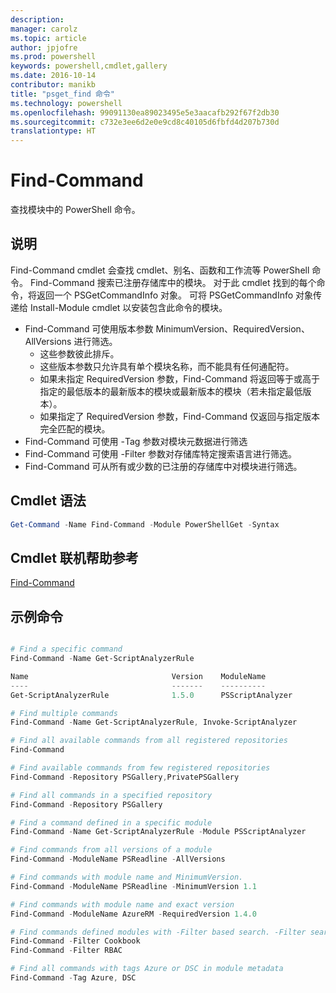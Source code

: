 ```yaml
---
description: 
manager: carolz
ms.topic: article
author: jpjofre
ms.prod: powershell
keywords: powershell,cmdlet,gallery
ms.date: 2016-10-14
contributor: manikb
title: "psget_find 命令"
ms.technology: powershell
ms.openlocfilehash: 99091130ea89023495e5e3aacafb292f67f2db30
ms.sourcegitcommit: c732e3ee6d2e0e9cd8c40105d6fbfd4d207b730d
translationtype: HT
---
```

# <a name="find-command"></a>Find-Command

查找模块中的 PowerShell 命令。

## <a name="description"></a>说明
Find-Command cmdlet 会查找 cmdlet、别名、函数和工作流等 PowerShell 命令。 Find-Command 搜索已注册存储库中的模块。
对于此 cmdlet 找到的每个命令，将返回一个 PSGetCommandInfo 对象。 可将 PSGetCommandInfo 对象传递给 Install-Module cmdlet 以安装包含此命令的模块。

- Find-Command 可使用版本参数 MinimumVersion、RequiredVersion、AllVersions 进行筛选。
  - 这些参数彼此排斥。
  - 这些版本参数只允许具有单个模块名称，而不能具有任何通配符。
  - 如果未指定 RequiredVersion 参数，Find-Command 将返回等于或高于指定的最低版本的最新版本的模块或最新版本的模块（若未指定最低版本）。
  - 如果指定了 RequiredVersion 参数，Find-Command 仅返回与指定版本完全匹配的模块。
- Find-Command 可使用 -Tag 参数对模块元数据进行筛选
- Find-Command 可使用 -Filter 参数对存储库特定搜索语言进行筛选。
- Find-Command 可从所有或少数的已注册的存储库中对模块进行筛选。

## <a name="cmdlet-syntax"></a>Cmdlet 语法
```powershell
Get-Command -Name Find-Command -Module PowerShellGet -Syntax
```

## <a name="cmdlet-online-help-reference"></a>Cmdlet 联机帮助参考

[Find-Command](http://go.microsoft.com/fwlink/?LinkId=733636)

## <a name="example-commands"></a>示例命令
```powershell

# Find a specific command
Find-Command -Name Get-ScriptAnalyzerRule

Name                                Version    ModuleName                          Repository
----                                -------    ----------                          ----------
Get-ScriptAnalyzerRule              1.5.0      PSScriptAnalyzer                    PSGallery

# Find multiple commands
Find-Command -Name Get-ScriptAnalyzerRule, Invoke-ScriptAnalyzer

# Find all available commands from all registered repositories
Find-Command

# Find available commands from few registered repositories
Find-Command -Repository PSGallery,PrivatePSGallery

# Find all commands in a specified repository
Find-Command -Repository PSGallery

# Find a command defined in a specific module
Find-Command -Name Get-ScriptAnalyzerRule -Module PSScriptAnalyzer

# Find commands from all versions of a module
Find-Command -ModuleName PSReadline -AllVersions

# Find commands with module name and MinimumVersion.
Find-Command -ModuleName PSReadline -MinimumVersion 1.1

# Find commands with module name and exact version
Find-Command -ModuleName AzureRM -RequiredVersion 1.4.0

# Find commands defined modules with -Filter based search. -Filter searches in description and module names
Find-Command -Filter Cookbook
Find-Command -Filter RBAC

# Find all commands with tags Azure or DSC in module metadata
Find-Command -Tag Azure, DSC

```

